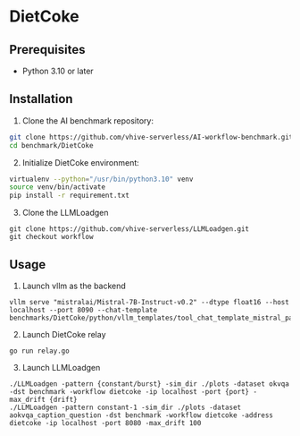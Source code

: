 # DietCoke

## Prerequisites

- Python 3.10 or later

## Installation

1. Clone the AI benchmark repository:
```bash
git clone https://github.com/vhive-serverless/AI-workflow-benchmark.git
cd benchmark/DietCoke
```

2. Initialize DietCoke environment:
```bash
virtualenv --python="/usr/bin/python3.10" venv
source venv/bin/activate
pip install -r requirement.txt
```

3. Clone the LLMLoadgen

```
git clone https://github.com/vhive-serverless/LLMLoadgen.git
git checkout workflow
```

## Usage

1. Launch vllm as the backend 

```
vllm serve "mistralai/Mistral-7B-Instruct-v0.2" --dtype float16 --host localhost --port 8090 --chat-template benchmarks/DietCoke/python/vllm_templates/tool_chat_template_mistral_parallel.jinja
```

2. Launch DietCoke relay

```
go run relay.go
```

3. Launch LLMLoadgen

```
./LLMLoadgen -pattern {constant/burst} -sim_dir ./plots -dataset okvqa -dst benchmark -workflow dietcoke -ip localhost -port {port} -max_drift {drift}
./LLMLoadgen -pattern constant-1 -sim_dir ./plots -dataset aokvqa_caption_question -dst benchmark -workflow dietcoke -address dietcoke -ip localhost -port 8080 -max_drift 100
```